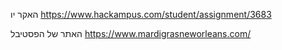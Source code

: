האקר יו
https://www.hackampus.com/student/assignment/3683


האתר של הפסטיבל 
https://www.mardigrasneworleans.com/
